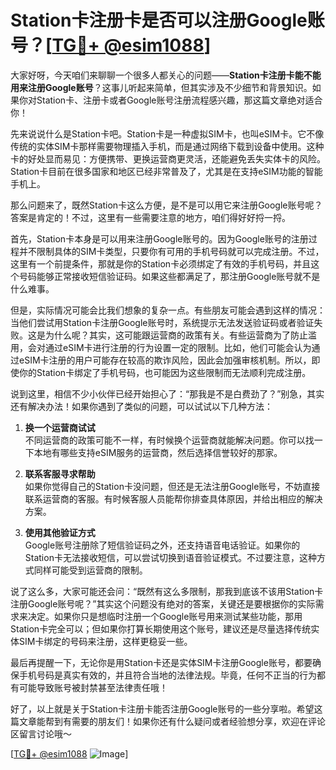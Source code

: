 # Station卡注册卡是否可以注册Google账号？[[TG💪+ @esim1088](https://t.me/s/esim1088)]

大家好呀，今天咱们来聊聊一个很多人都关心的问题——**Station卡注册卡能不能用来注册Google账号**？这事儿听起来简单，但其实涉及不少细节和背景知识。如果你对Station卡、注册卡或者Google账号注册流程感兴趣，那这篇文章绝对适合你！

先来说说什么是Station卡吧。Station卡是一种虚拟SIM卡，也叫eSIM卡。它不像传统的实体SIM卡那样需要物理插入手机，而是通过网络下载到设备中使用。这种卡的好处显而易见：方便携带、更换运营商更灵活，还能避免丢失实体卡的风险。Station卡目前在很多国家和地区已经非常普及了，尤其是在支持eSIM功能的智能手机上。

那么问题来了，既然Station卡这么方便，是不是可以用它来注册Google账号呢？答案是肯定的！不过，这里有一些需要注意的地方，咱们得好好捋一捋。

首先，Station卡本身是可以用来注册Google账号的。因为Google账号的注册过程并不限制具体的SIM卡类型，只要你有可用的手机号码就可以完成注册。不过，这里有一个前提条件，那就是你的Station卡必须绑定了有效的手机号码，并且这个号码能够正常接收短信验证码。如果这些都满足了，那注册Google账号就不是什么难事。

但是，实际情况可能会比我们想象的复杂一点。有些朋友可能会遇到这样的情况：当他们尝试用Station卡注册Google账号时，系统提示无法发送验证码或者验证失败。这是为什么呢？其实，这可能跟运营商的政策有关。有些运营商为了防止滥用，会对通过eSIM卡进行注册的行为设置一定的限制。比如，他们可能会认为通过eSIM卡注册的用户可能存在较高的欺诈风险，因此会加强审核机制。所以，即使你的Station卡绑定了手机号码，也可能因为这些限制而无法顺利完成注册。

说到这里，相信不少小伙伴已经开始担心了：“那我是不是白费劲了？”别急，其实还有解决办法！如果你遇到了类似的问题，可以试试以下几种方法：

1. **换一个运营商试试**  
   不同运营商的政策可能不一样，有时候换个运营商就能解决问题。你可以找一下本地有哪些支持eSIM服务的运营商，然后选择信誉较好的那家。

2. **联系客服寻求帮助**  
   如果你觉得自己的Station卡没问题，但还是无法注册Google账号，不妨直接联系运营商的客服。有时候客服人员能帮你排查具体原因，并给出相应的解决方案。

3. **使用其他验证方式**  
   Google账号注册除了短信验证码之外，还支持语音电话验证。如果你的Station卡无法接收短信，可以尝试切换到语音验证模式。不过要注意，这种方式同样可能受到运营商的限制。

说了这么多，大家可能还会问：“既然有这么多限制，那我到底该不该用Station卡注册Google账号呢？”其实这个问题没有绝对的答案，关键还是要根据你的实际需求来决定。如果你只是想临时注册一个Google账号用来测试某些功能，那用Station卡完全可以；但如果你打算长期使用这个账号，建议还是尽量选择传统实体SIM卡绑定的号码来注册，这样更稳妥一些。

最后再提醒一下，无论你是用Station卡还是实体SIM卡注册Google账号，都要确保手机号码是真实有效的，并且符合当地的法律法规。毕竟，任何不正当的行为都有可能导致账号被封禁甚至法律责任哦！

好了，以上就是关于Station卡注册卡能否注册Google账号的一些分享啦。希望这篇文章能帮到有需要的朋友们！如果你还有什么疑问或者经验想分享，欢迎在评论区留言讨论哦～ 

[[TG💪+ @esim1088](https://t.me/s/esim1088) ![Image](https://i.postimg.cc/4NQfJmqS/Snipaste-2025-05-13-00-14-12.png)]